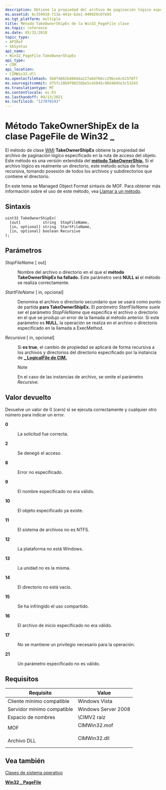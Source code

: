 ```yaml
---
description: Obtiene la propiedad del archivo de paginación lógico especificado en la ruta de acceso del objeto. Este método es una versión extendida del método TakeOwnerShip.
ms.assetid: 6c359910-713a-441e-b2e1-949929c07e93
ms.tgt_platform: multiple
title: Método TakeOwnerShipEx de la Win32_PageFile clase
ms.topic: reference
ms.date: 05/31/2018
topic_type:
- APIRef
- kbSyntax
api_name:
- Win32_PageFile.TakeOwnerShipEx
api_type:
- COM
api_location:
- CIMWin32.dll
ms.openlocfilehash: 5b0f4662b4884da227a64768cc29bce4c615f8f7
ms.sourcegitcommit: d75fc10b9f0825bbe5ce5045c90d4045e3c53243
ms.translationtype: MT
ms.contentlocale: es-ES
ms.lasthandoff: 09/13/2021
ms.locfileid: "127070193"
---
```

# <a name="takeownershipex-method-of-the-win32_pagefile-class"></a>Método TakeOwnerShipEx de la clase PageFile de Win32 \_

El método de clase [WMI](/windows/desktop/WmiSdk/retrieving-a-class) **TakeOwnerShipEx** obtiene la propiedad del archivo de paginación lógico especificado en la ruta de acceso del objeto. Este método es una versión extendida del [**método TakeOwnerShip.**](takeownership-method-in-class-win32-directory.md) Si el archivo lógico es realmente un directorio, este método actúa de forma recursiva, tomando posesión de todos los archivos y subdirectorios que contiene el directorio.

En este tema se Managed Object Format sintaxis de MOF. Para obtener más información sobre el uso de este método, vea [Llamar a un método](/windows/desktop/WmiSdk/calling-a-method).

## <a name="syntax"></a>Sintaxis


```mof
uint32 TakeOwnerShipEx(
  [out]          string  StopFileName,
  [in, optional] string  StartFileName,
  [in, optional] boolean Recursive
);
```



## <a name="parameters"></a>Parámetros

<dl> <dt>

*StopFileName* \[ out\]
</dt> <dd>

Nombre del archivo o directorio en el que el **método TakeOwnerShipEx ha fallado.** Este parámetro será **NULL si** el método se realiza correctamente.

</dd> <dt>

*StartFileName* \[ in, opcional\]
</dt> <dd>

Denomina el archivo o directorio secundario que se usará como punto de partida **para TakeOwnerShipEx.** El *parámetro StartFileName suele* ser el parámetro *StopFileName* que especifica el archivo o directorio en el que se produjo un error de la llamada al método anterior. Si este parámetro es **NULL**, la operación se realiza en el archivo o directorio especificado en la llamada a ExecMethod.

</dd> <dt>

*Recursiva* \[ in, opcional\]
</dt> <dd>

Si **es true**, el cambio de propiedad se aplicará de forma recursiva a los archivos y directorios del directorio especificado por la instancia de [**\_ LogicalFile de CIM.**](cim-logicalfile.md)

> [!Note]  
> En el caso de las instancias de archivo, se omite el parámetro *Recursive.*

 

</dd> </dl>

## <a name="return-value"></a>Valor devuelto

Devuelve un valor de 0 (cero) si se ejecuta correctamente y cualquier otro número para indicar un error.

<dl> <dt>

**0**
</dt> <dd>

La solicitud fue correcta.

</dd> <dt>

**2**
</dt> <dd>

Se denegó el acceso.

</dd> <dt>

**8**
</dt> <dd>

Error no especificado.

</dd> <dt>

**9**
</dt> <dd>

El nombre especificado no era válido.

</dd> <dt>

**10**
</dt> <dd>

El objeto especificado ya existe.

</dd> <dt>

**11**
</dt> <dd>

El sistema de archivos no es NTFS.

</dd> <dt>

**12**
</dt> <dd>

La plataforma no está Windows.

</dd> <dt>

**13**
</dt> <dd>

La unidad no es la misma.

</dd> <dt>

**14**
</dt> <dd>

El directorio no está vacío.

</dd> <dt>

**15**
</dt> <dd>

Se ha infringido el uso compartido.

</dd> <dt>

**16**
</dt> <dd>

El archivo de inicio especificado no era válido.

</dd> <dt>

**17**
</dt> <dd>

No se mantiene un privilegio necesario para la operación.

</dd> <dt>

**21**
</dt> <dd>

Un parámetro especificado no es válido.

</dd> </dl>

## <a name="requirements"></a>Requisitos



| Requisito | Value |
|-------------------------------------|-----------------------------------------------------------------------------------------|
| Cliente mínimo compatible<br/> | Windows Vista<br/>                                                                |
| Servidor mínimo compatible<br/> | Windows Server 2008<br/>                                                          |
| Espacio de nombres<br/>                | \\CIMV2 raíz<br/>                                                                  |
| MOF<br/>                      | <dl> <dt>CIMWin32.mof</dt> </dl> |
| Archivo DLL<br/>                      | <dl> <dt>CIMWin32.dll</dt> </dl> |



## <a name="see-also"></a>Vea también

<dl> <dt>

[Clases de sistema operativo](/previous-versions//aa392727(v=vs.85))
</dt> <dt>

[**Win32 \_ PageFile**](win32-pagefile.md)
</dt> </dl>

 

